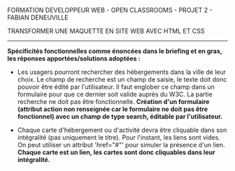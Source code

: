 FORMATION DEVELOPPEUR WEB - OPEN CLASSROOMS - PROJET 2 - FABIAN DENEUVILLE

TRANSFORMER UNE MAQUETTE EN SITE WEB AVEC HTML ET CSS
<hr>

<b>Spécificités fonctionnelles comme énoncées dans le briefing et en gras, les réponses apportées/solutions adoptées :</b>

- Les usagers pourront rechercher des hébergements dans la ville de leur choix. Le champ de recherche est un champ de saisie, le texte doit donc pouvoir être édité par l'utilisateur. Il faut englober ce champ dans un formulaire pour que ce dernier soit valide auprès du W3C. La partie recherche ne doit pas être fonctionnelle.
<b>Création d'un formulaire (attribut action non renseignée car le formulaire ne doit pas être fonctionnel) avec un champ de type search, éditable par l'utilisateur. </b>

- Chaque carte d'hébergement ou d'activité devra être cliquable dans son intégralité (pas uniquement le titre). Pour l'instant, les liens sont vides. On peut utiliser un attribut 'href="#"' pour simuler la présence d'un lien. <b>Chaque carte est un lien, les cartes sont donc cliquables dans leur intégralité.</b>




